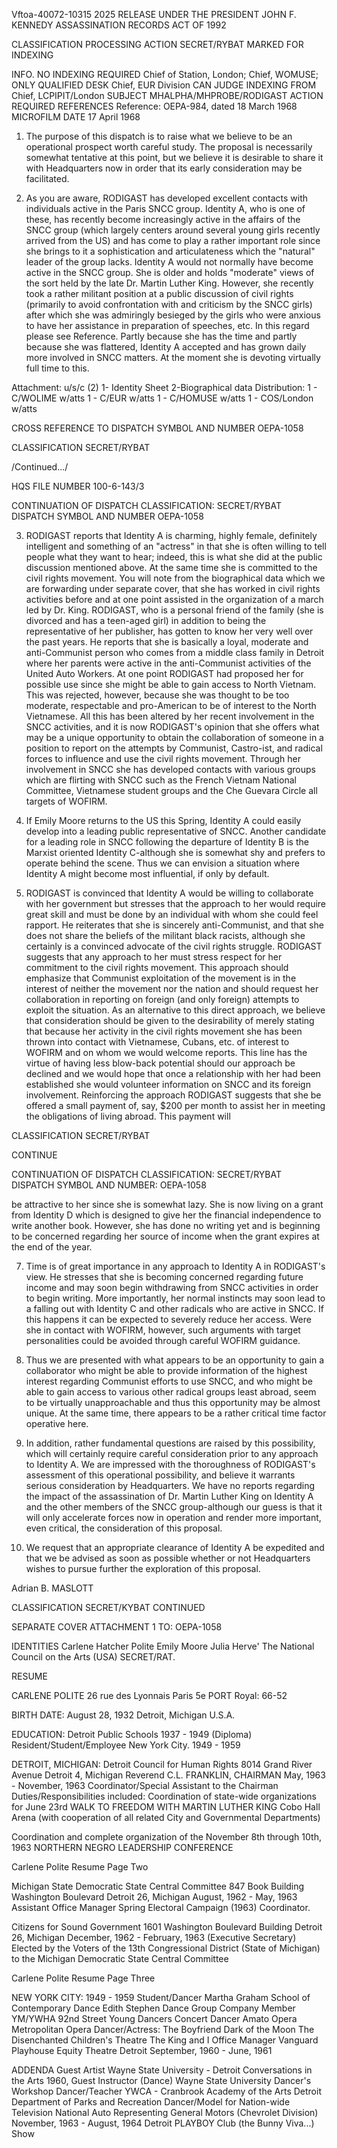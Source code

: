 Vftoa-40072-10315 2025 RELEASE UNDER THE PRESIDENT JOHN F. KENNEDY ASSASSINATION RECORDS ACT OF 1992

CLASSIFICATION PROCESSING ACTION
SECRET/RYBAT MARKED FOR INDEXING

INFO. NO INDEXING REQUIRED
Chief of Station, London; Chief, WOMUSE; ONLY QUALIFIED DESK
Chief, EUR Division CAN JUDGE INDEXING
FROM
Chief, LCPIPIT/London
SUBJECT
MHALPHA/MHPROBE/RODIGAST
ACTION REQUIRED REFERENCES
Reference: OEPA-984, dated 18 March 1968
MICROFILM
DATE 17 April 1968

1. The purpose of this dispatch is to raise what we believe to be an operational prospect worth careful study. The proposal is necessarily somewhat tentative at this point, but we believe it is desirable to share it with Headquarters now in order that its early consideration may be facilitated.

2. As you are aware, RODIGAST has developed excellent contacts with individuals active in the Paris SNCC group. Identity A, who is one of these, has recently become increasingly active in the affairs of the SNCC group (which largely centers around several young girls recently arrived from the US) and has come to play a rather important role since she brings to it a sophistication and articulateness which the "natural" leader of the group lacks. Identity A would not normally have become active in the SNCC group. She is older and holds "moderate" views of the sort held by the late Dr. Martin Luther King. However, she recently took a rather militant position at a public discussion of civil rights (primarily to avoid confrontation with and criticism by the SNCC girls) after which she was admiringly besieged by the girls who were anxious to have her assistance in preparation of speeches, etc. In this regard please see Reference. Partly because she has the time and partly because she was flattered, Identity A accepted and has grown daily more involved in SNCC matters. At the moment she is devoting virtually full time to this.

Attachment: u/s/c (2)
1- Identity Sheet
2-Biographical data
Distribution:
1 - C/WOLIME w/atts
1 - C/EUR w/atts
1 - C/HOMUSE w/atts
1 - COS/London w/atts

CROSS REFERENCE TO
DISPATCH SYMBOL AND NUMBER
OEPA-1058

CLASSIFICATION
SECRET/RYBAT

/Continued.../

HQS FILE NUMBER
100-6-143/3

CONTINUATION OF
DISPATCH
CLASSIFICATION:
SECRET/RYBAT
DISPATCH SYMBOL AND NUMBER
OEPA-1058

3. RODIGAST reports that Identity A is charming, highly female, definitely intelligent and something of an "actress" in that she is often willing to tell people what they want to hear; indeed, this is what she did at the public discussion mentioned above. At the same time she is committed to the civil rights movement. You will note from the biographical data which we are forwarding under separate cover, that she has worked in civil rights activities before and at one point assisted in the organization of a march led by Dr. King. RODIGAST, who is a personal friend of the family (she is divorced and has a teen-aged girl) in addition to being the representative of her publisher, has gotten to know her very well over the past years. He reports that she is basically a loyal, moderate and anti-Communist person who comes from a middle class family in Detroit where her parents were active in the anti-Communist activities of the United Auto Workers. At one point RODIGAST had proposed her for possible use since she might be able to gain access to North Vietnam. This was rejected, however, because she was thought to be too moderate, respectable and pro-American to be of interest to the North Vietnamese. All this has been altered by her recent involvement in the SNCC activities, and it is now RODIGAST's opinion that she offers what may be a unique opportunity to obtain the collaboration of someone in a position to report on the attempts by Communist, Castro-ist, and radical forces to influence and use the civil rights movement. Through her involvement in SNCC she has developed contacts with various groups which are flirting with SNCC such as the French Vietnam National Committee, Vietnamese student groups and the Che Guevara Circle all targets of WOFIRM.

5. If Emily Moore returns to the US this Spring, Identity A could easily develop into a leading public representative of SNCC. Another candidate for a leading role in SNCC following the departure of Identity B is the Marxist oriented Identity C-although she is somewhat shy and prefers to operate behind the scene. Thus we can envision a situation where Identity A might become most influential, if only by default.

6. RODIGAST is convinced that Identity A would be willing to collaborate with her government but stresses that the approach to her would require great skill and must be done by an individual with whom she could feel rapport. He reiterates that she is sincerely anti-Communist, and that she does not share the beliefs of the militant black racists, although she certainly is a convinced advocate of the civil rights struggle. RODIGAST suggests that any approach to her must stress respect for her commitment to the civil rights movement. This approach should emphasize that Communist exploitation of the movement is in the interest of neither the movement nor the nation and should request her collaboration in reporting on foreign (and only foreign) attempts to exploit the situation. As an alternative to this direct approach, we believe that consideration should be given to the desirability of merely stating that because her activity in the civil rights movement she has been thrown into contact with Vietnamese, Cubans, etc. of interest to WOFIRM and on whom we would welcome reports. This line has the virtue of having less blow-back potential should our approach be declined and we would hope that once a relationship with her had been established she would volunteer information on SNCC and its foreign involvement. Reinforcing the approach RODIGAST suggests that she be offered a small payment of, say, $200 per month to assist her in meeting the obligations of living abroad. This payment will

CLASSIFICATION
SECRET/RYBAT

CONTINUE

CONTINUATION OF
DISPATCH
CLASSIFICATION:
SECRET/RYBAT
DISPATCH SYMBOL AND NUMBER:
OEPA-1058

be attractive to her since she is somewhat lazy. She is now living on a grant from Identity D which is designed to give her the financial independence to write another book. However, she has done no writing yet and is beginning to be concerned regarding her source of income when the grant expires at the end of the year.

7. Time is of great importance in any approach to Identity A in RODIGAST's view. He stresses that she is becoming concerned regarding future income and may soon begin withdrawing from SNCC activities in order to begin writing. More importantly, her normal instincts may soon lead to a falling out with Identity C and other radicals who are active in SNCC. If this happens it can be expected to severely reduce her access. Were she in contact with WOFIRM, however, such arguments with target personalities could be avoided through careful WOFIRM guidance.

8. Thus we are presented with what appears to be an opportunity to gain a collaborator who might be able to provide information of the highest interest regarding Communist efforts to use SNCC, and who might be able to gain access to various other radical groups least abroad, seem to be virtually unapproachable and thus this opportunity may be almost unique. At the same time, there appears to be a rather critical time factor operative here.

9. In addition, rather fundamental questions are raised by this possibility, which will certainly require careful consideration prior to any approach to Identity A. We are impressed with the thoroughness of RODIGAST's assessment of this operational possibility, and believe it warrants serious consideration by Headquarters. We have no reports regarding the impact of the assassination of Dr. Martin Luther King on Identity A and the other members of the SNCC group-although our guess is that it will only accelerate forces now in operation and render more important, even critical, the consideration of this proposal.

10. We request that an appropriate clearance of Identity A be expedited and that we be advised as soon as possible whether or not Headquarters wishes to pursue further the exploration of this proposal.

Adrian B. MASLOTT

CLASSIFICATION
SECRET/KYBAT
CONTINUED

SEPARATE COVER ATTACHMENT 1 TO:
OEPA-1058

IDENTITIES
Carlene Hatcher Polite
Emily Moore
Julia Herve'
The National Council on the Arts (USA)
SECRET/RAT.

RESUME

CARLENE POLITE
26 rue des Lyonnais
Paris 5e
PORT Royal: 66-52

BIRTH DATE: August 28, 1932
Detroit, Michigan
U.S.A.

EDUCATION: Detroit Public Schools 1937 - 1949 (Diploma)
Resident/Student/Employee
New York City. 1949 - 1959

DETROIT, MICHIGAN:
Detroit Council for Human Rights
8014 Grand River Avenue
Detroit 4, Michigan
Reverend C.L. FRANKLIN, CHAIRMAN
May, 1963 - November, 1963
Coordinator/Special Assistant to the Chairman
Duties/Responsibilities included:
Coordination of state-wide organizations for June 23rd
WALK TO FREEDOM WITH MARTIN LUTHER KING
Cobo Hall Arena
(with cooperation of all related City and Governmental Departments)

Coordination and complete organization of the
November 8th through 10th, 1963 NORTHERN NEGRO LEADERSHIP CONFERENCE

Carlene Polite Resume
Page Two

Michigan State Democratic State Central Committee
847 Book Building
Washington Boulevard
Detroit 26, Michigan
August, 1962 - May, 1963
Assistant Office Manager
Spring Electoral Campaign (1963) Coordinator.

Citizens for Sound Government
1601 Washington Boulevard Building
Detroit 26, Michigan
December, 1962 - February, 1963 (Executive Secretary)
Elected by the Voters of the 13th Congressional
District (State of Michigan) to the Michigan
Democratic State Central Committee

Carlene Polite Resume
Page Three

NEW YORK CITY:
1949 - 1959
Student/Dancer
Martha Graham School of Contemporary Dance
Edith Stephen Dance Group
Company Member
YM/YWHA
92nd Street
Young Dancers Concert
Dancer Amato Opera Metropolitan Opera
Dancer/Actress:
The Boyfriend
Dark of the Moon
The Disenchanted
Children's Theatre
The King and I
Office Manager
Vanguard Playhouse
Equity Theatre
Detroit
September, 1960 - June, 1961

ADDENDA
Guest Artist Wayne State University - Detroit
Conversations in the Arts 1960,
Guest Instructor (Dance) Wayne State University
Dancer's Workshop
Dancer/Teacher
YWCA - Cranbrook Academy of the Arts
Detroit Department of Parks and Recreation
Dancer/Model for Nation-wide Television
National Auto
Representing General Motors (Chevrolet Division)
November, 1963 - August, 1964 Detroit PLAYBOY Club
(the Bunny Viva...)
Show

